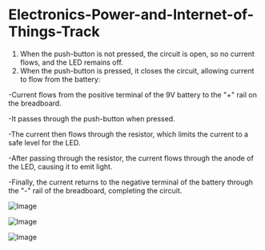# Electronics-Power-and-Internet-of-Things-Track
1. When the push-button is not pressed, the circuit is open, so no current flows, and the LED remains off.
2. When the push-button is pressed, it closes the circuit, allowing current to flow from the battery:
   
-Current flows from the positive terminal of the 9V battery to the "+" rail on the breadboard.

-It passes through the push-button when pressed.

-The current then flows through the resistor, which limits the current to a safe level for the LED.

-After passing through the resistor, the current flows through the anode of the LED, causing it to emit light.

-Finally, the current returns to the negative terminal of the battery through the "-" rail of the breadboard, completing the circuit.

![Image](https://github.com/user-attachments/assets/7a89ee9a-0cdd-4129-883f-34ffe8c620a9)

![Image](https://github.com/user-attachments/assets/7ee2ea0d-5ece-460c-94c6-9f8dc03afd24)

![Image](https://github.com/user-attachments/assets/a5f7ba17-41ee-4bd8-939a-d1cd79207d9c)
